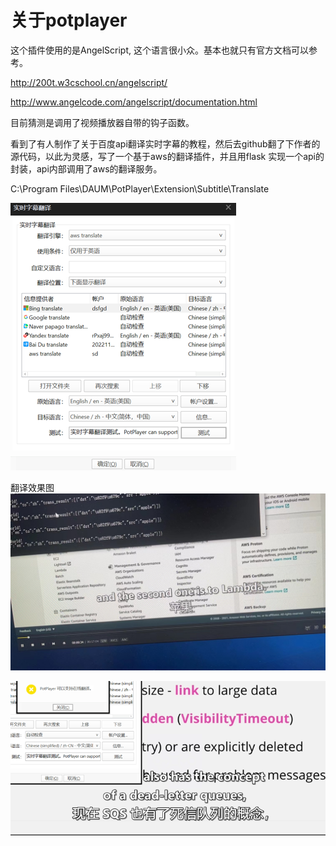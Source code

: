 # 关于potplayer


这个插件使用的是AngelScript, 这个语言很小众。基本也就只有官方文档可以参考。

http://200t.w3cschool.cn/angelscript/

http://www.angelcode.com/angelscript/documentation.html

目前猜测是调用了视频播放器自带的钩子函数。

看到了有人制作了关于百度api翻译实时字幕的教程，然后去github翻了下作者的源代码，以此为灵感，写了一个基于aws的翻译插件，并且用flask 实现一个api的封装，api内部调用了aws的翻译服务。


C:\Program Files\DAUM\PotPlayer\Extension\Subtitle\Translate

![img.png](../images/img.png)


翻译效果图
![img_1.png](../images/img_1.png)


![img_2.png](../images/img_2.png)